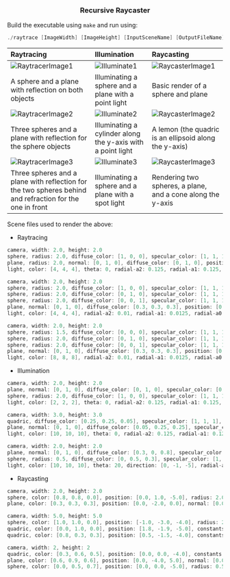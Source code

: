 <h3 align = "center">
Recursive Raycaster
</h3>

Build the executable using `make` and run using: 
```c
./raytrace [ImageWidth] [ImageHeight] [InputSceneName] [OutputFileName].ppm
```

| Raytracing | Illumination | Raycasting |
|:--- | :--- | :--- |
| ![RaytracerImage1](https://user-images.githubusercontent.com/30123691/204080279-f1661178-fe8f-4b7e-842b-480031f6d78b.png) | ![Illuminate1](https://user-images.githubusercontent.com/30123691/204080559-64ceb6a7-9fb8-4a96-b30c-ede696c160e4.png) | ![RaycasterImage1](https://user-images.githubusercontent.com/30123691/204081109-5bfb7b79-c59f-449c-b5f3-ec30f6bc4890.png) |
| A sphere and a plane with reflection on both objects | Illuminating a sphere and a plane with a point light | Basic render of a sphere and plane |
| ![RaytracerImage2](https://user-images.githubusercontent.com/30123691/204077636-502cebb2-7552-421d-83e7-c4d8a6802a4a.png) | ![Illuminate2](https://user-images.githubusercontent.com/30123691/204080430-9e67c3fd-1626-433d-b257-52aa1b2a70c3.png) | ![RaycasterImage2](https://user-images.githubusercontent.com/30123691/204080759-0bd0ee31-37d8-4c3e-94c0-83ffb88100ab.png) |
| Three spheres and a plane with reflection for the sphere objects | Illuminating a cylinder along the y-axis with a point light | A lemon (the quadric is an ellipsoid along the y-axis) |
| ![RaytracerImage3](https://user-images.githubusercontent.com/30123691/204080201-d8f2c0de-89c3-43d0-af1f-588044d280cf.png) | ![Illuminate3](https://user-images.githubusercontent.com/30123691/204080600-04a948d9-a6da-4b59-a1d1-2412e6a5ff50.png) | ![RaycasterImage3](https://user-images.githubusercontent.com/30123691/204081337-644c1cb3-0f8e-4648-814f-e3f3dae706d4.png) |
| Three spheres and a plane with reflection for the two spheres behind and refraction for the one in front | Illuminating a sphere and a plane with a spot light | Rendering two spheres, a plane, and a cone along the y-axis |

Scene files used to render the above:
- Raytracing
```c
camera, width: 2.0, height: 2.0
sphere, radius: 2.0, diffuse_color: [1, 0, 0], specular_color: [1, 1, 1], position: [0, 1, -5], reflectivity: 0.85
plane, radius: 2.0, normal: [0, 1, 0], diffuse_color: [0, 1, 0], position: [0, -1, 0], reflectivity: 0.15
light, color: [4, 4, 4], theta: 0, radial-a2: 0.125, radial-a1: 0.125, radial-a0: 0.125, position: [1, 3, -1]

camera, width: 2.0, height: 2.0
sphere, radius: 2.0, diffuse_color: [1, 0, 0], specular_color: [1, 1, 1], position: [-3, 1, -5], reflectivity: 0.55
sphere, radius: 2.0, diffuse_color: [0, 1, 0], specular_color: [1, 1, 1], position: [0, 1, -12], reflectivity: 0.15
sphere, radius: 2.0, diffuse_color: [0, 0, 1], specular_color: [1, 1, 1], position: [3, 1, -7], reflectivity: 0.15
plane, normal: [0, 1, 0], diffuse_color: [0.3, 0.3, 0.3], position: [0, -1, 0], reflectivity: 0.0
light, color: [4, 4, 4], radial-a2: 0.01, radial-a1: 0.0125, radial-a0: 0.0125, position: [10, 10, -5]

camera, width: 2.0, height: 2.0
sphere, radius: 1.5, diffuse_color: [0, 0, 0], specular_color: [1, 1, 1], position: [0, 0, -3], refractivity: 0.8, reflectivity: 0.0, ior: 2.0
sphere, radius: 2.0, diffuse_color: [0, 1, 0], specular_color: [1, 1, 1], position: [0, 1, -12], reflectivity: 0.15
sphere, radius: 2.0, diffuse_color: [0, 0, 1], specular_color: [1, 1, 1], position: [3, 1, -7], reflectivity: 0.15
plane, normal: [0, 1, 0], diffuse_color: [0.3, 0.3, 0.3], position: [0, -1, 0], reflectivity: 0.0
light, color: [8, 8, 8], radial-a2: 0.01, radial-a1: 0.0125, radial-a0: 0.0125, position: [10, 10, -5]
```
- Illumination
```c
camera, width: 2.0, height: 2.0
plane, normal: [0, 1, 0], diffuse_color: [0, 1, 0], specular_color: [0, 0, 1], position: [0, -1, 0] 
sphere, radius: 2.0, diffuse_color: [1, 0, 0], specular_color: [1, 1, 1], position: [0, 1, -5]
light, color: [2, 2, 2], theta: 0, radial-a2: 0.125, radial-a1: 0.125, radial-a0: 0.125, position: [1, 3, -1]

camera, width: 3.0, height: 3.0
quadric, diffuse_color: [0.25, 0.25, 0.05], specular_color: [1, 1, 1], position: [0, 0, -2], constants: [1.0, 0, 1.0, 1.0, 0.0, 1.0, 0.0, 0.0, 8.0, 0.5]
plane, normal: [0, 1, 0], diffuse_color: [0.05, 0.25, 0.25], specular_color: [1, 1, 1], position: [0, -1, 0] 
light, color: [10, 10, 10], theta: 0, radial-a2: 0.125, radial-a1: 0.125, radial-a0: 0.125, position: [0, 0, 0]

camera, width: 2.0, height: 2.0
plane, normal: [0, 1, 0], diffuse_color: [0.3, 0, 0.8], specular_color: [0, 1, 1], position: [0, -1, 0] 
sphere, radius: 0.5, diffuse_color: [0, 0.5, 0.3], specular_color: [1, 1, 1], position: [-0.2, -0.5, -1.5]
light, color: [10, 10, 10], theta: 20, direction: [0, -1, -5], radial-a2: 1.125, radial-a1: 1.125, radial-a0: 1.125, position: -2, 0, -1]
```
- Raycasting
```c
camera, width: 2.0, height: 2.0
sphere, color: [0.8, 0.8, 0.0], position: [0.0, 1.0, -5.0], radius: 2.0
plane, color: [0.3, 0.3, 0.3], position: [0.0, -2.0, 0.0], normal: [0.0, 1.0, 0.0]

camera, width: 5.0, height: 5.0
sphere, color: [1.0, 1.0, 0.0], position: [-1.0, -3.0, -4.0], radius: 2
quadric, color: [0.0, 1.0, 0.0], position: [1.8, -1.9, -5.0], constants: [2.0, 6.0, 1.0, 0.0, 0.0, 0.0, 0.0, 0.0, 0.0, -1.0]
quadric, color: [0.8, 0.3, 0.3], position: [0.5, -1.5, -4.0], constants: [4.0, 1.0, 1.0, 0.0, 0.0, 0.0, 0.0, 0.0, 0.0, -0.15]

camera, width: 2, height: 2
quadric, color: [0.3, 0.6, 0.5], position: [0.0, 0.0, -4.0], constants: [1.0, -1.0, 1.0, 0.0, 0.0, 0.0, 0.0, 0.0, 0.0, 0.5]
plane, color: [0.6, 0.9, 0.6], position: [0.0, -4.0, 5.0], normal: [0.0, 2.0, 0.0]
sphere, color: [0.0, 0.5, 0.7], position: [0.0, 0.0, -5.0], radius: 0.5
```